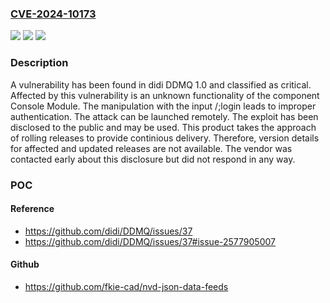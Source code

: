 ### [CVE-2024-10173](https://cve.mitre.org/cgi-bin/cvename.cgi?name=CVE-2024-10173)
![](https://img.shields.io/static/v1?label=Product&message=DDMQ&color=blue)
![](https://img.shields.io/static/v1?label=Version&message=%3D%201.0%20&color=brighgreen)
![](https://img.shields.io/static/v1?label=Vulnerability&message=Improper%20Authentication&color=brighgreen)

### Description

A vulnerability has been found in didi DDMQ 1.0 and classified as critical. Affected by this vulnerability is an unknown functionality of the component Console Module. The manipulation with the input /;login leads to improper authentication. The attack can be launched remotely. The exploit has been disclosed to the public and may be used. This product takes the approach of rolling releases to provide continious delivery. Therefore, version details for affected and updated releases are not available. The vendor was contacted early about this disclosure but did not respond in any way.

### POC

#### Reference
- https://github.com/didi/DDMQ/issues/37
- https://github.com/didi/DDMQ/issues/37#issue-2577905007

#### Github
- https://github.com/fkie-cad/nvd-json-data-feeds

